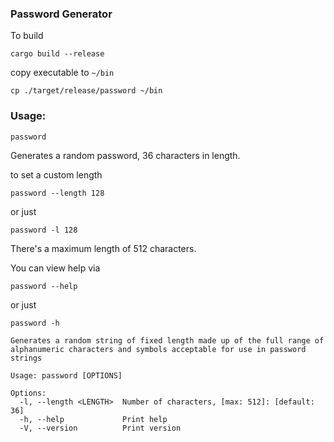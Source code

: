 ### Password Generator

To build 
```shell
cargo build --release  
```
copy executable to `~/bin`

```shell
cp ./target/release/password ~/bin
```

### Usage:


```shell
password
```

Generates a random password, 36 characters in length.

to set a custom length 

```shell
password --length 128 
```
or just
```shell
password -l 128
```
There's a maximum length of 512 characters.

You can view help via

```shell
password --help
```
or just
```shell
password -h
```

```
Generates a random string of fixed length made up of the full range of 
alphanumeric characters and symbols acceptable for use in password strings

Usage: password [OPTIONS]

Options:
  -l, --length <LENGTH>  Number of characters, [max: 512]: [default: 36]
  -h, --help             Print help
  -V, --version          Print version

```